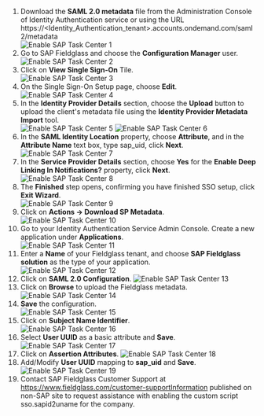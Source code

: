 1. Download the **SAML 2.0 metadata** file from the Administration Console of Identity Authentication service or using the URL https://<Identity_Authentication_tenant>.accounts.ondemand.com/saml2/metadata  
![Enable SAP Task Center 1](images/S1.png)
2. Go to SAP Fieldglass and choose the **Configuration Manager** user.  
![Enable SAP Task Center 2](images/S2.png)
3. Click on **View Single Sign-On** Tile.  
![Enable SAP Task Center 3](images/S3.png)
4. On the Single Sign-On Setup page, choose **Edit**.  
![Enable SAP Task Center 4](images/S4.png)
5. In the **Identity Provider Details** section, choose the **Upload** button to upload the client's metadata file using the **Identity Provider Metadata Import** tool.  
![Enable SAP Task Center 5](images/S5.png)
![Enable SAP Task Center 6](images/S6.png)
6. In the **SAML Identity Location** property, choose **Attribute**, and in the **Attribute Name** text box, type sap_uid, click **Next**.  
![Enable SAP Task Center 7](images/S7.png)
7. In the **Service Provider Details** section, choose **Yes** for the **Enable Deep Linking In Notifications?** property, click **Next**.  
![Enable SAP Task Center 8](images/S8.png)
8. The **Finished** step opens, confirming you have finished SSO setup, click **Exit Wizard**.  
![Enable SAP Task Center 9](images/S9.png)
9. Click on **Actions -> Download SP Metadata**.  
![Enable SAP Task Center 10](images/S10.png)
10. Go to your Identity Authentication Service Admin Console. Create a new application under **Applications**.   
![Enable SAP Task Center 11](images/S11.png)
11. Enter a **Name** of your Fieldglass tenant, and choose **SAP Fieldglass solution** as the type of your application.  
![Enable SAP Task Center 12](images/S12.png)
12. Click on **SAML 2.0 Configuration**.
![Enable SAP Task Center 13](images/S13.png)
13. Click on **Browse** to upload the Fieldglass metadata. 
![Enable SAP Task Center 14](images/S14.png)
14. **Save** the configuration.  
![Enable SAP Task Center 15](images/S15.png)
15. Click on **Subject Name Identifier**.  
![Enable SAP Task Center 16](images/S16.png)
16. Select **User UUID** as a basic attribute and **Save**.
![Enable SAP Task Center 17](images/S17.png)
17. Click on **Assertion Attributes**.
![Enable SAP Task Center 18](images/S18.png)
18. Add/Modify **User UUID** mapping to **sap_uid** and **Save**.
![Enable SAP Task Center 19](images/S19.png)
19. Contact SAP Fieldglass Customer Support at https://www.fieldglass.com/customer-supportInformation published on non-SAP site to request assistance with enabling the custom script sso.sapid2uname for the company. 

